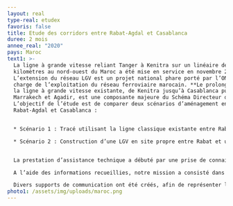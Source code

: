 ```yaml
---
layout: real
type-real: etudex
favoris: false
title: Etude des corridors entre Rabat-Agdal et Casablanca
duree: 2 mois
annee_real: "2020"
pays: Maroc
text1: >-
  La ligne à grande vitesse reliant Tanger à Kenitra sur un linéaire de 200
  kilomètres au nord-ouest du Maroc a été mise en service en novembre 2018.
  L’extension du réseau LGV est un projet national phare porté par l’ONCF, en
  charge de l’exploitation du réseau ferroviaire marocain. **Le prolongement de
  la ligne à grande vitesse existante, de Kenitra jusqu’à Casablanca puis
  Marrakech et Agadir, est une composante majeure du Schéma Directeur des LGV.**
  L’objectif de l’étude est de comparer deux scénarios d’aménagement entre
  Rabat-Agdal et Casablanca :


  * Scénario 1 : Tracé utilisant la ligne classique existante entre Rabat et Casa Voyageurs avec la construction d’une 4ème voie,

  * Scénario 2 : Construction d’une LGV en site propre entre Rabat et une nouvelle gare au sud de Casablanca.


  La prestation d’assistance technique a débuté par une prise de connaissance des dossiers d’étude. Une lecture détaillée des documents, ainsi que l’analyse de leur consistance et leur complétude ont permis de rassembler l’ensemble des données d’entrée nécessaires à la compréhension du fonctionnement actuel du résea

  A l’aide des informations recueillies, notre mission a consisté dans un deuxième temps à mettre en forme les documents de travail utiles pour interroger  sur des thématiques précises, **telles que l’organisation du fret, les projets d’aménagement de l’infrastructure, la gestion de la maintenance du matériel roulant…**

  Divers supports de communication ont été créés, afin de représenter les deux scénarios d’aménagement à différents horizons : schémas de desserte, réticulaires et synoptiques. Un schéma des installations ferroviaires (SIF) a été réalisé pour la section Nouaceur-Kenitra. Ces supports ont permis d’alimenter les présentations utilisées lors des COTECH et COPIL entre les parties prenante. Une étude exploitation permettra d’ici fin 2020 de finaliser le choix entre les deux scénarios.
photo1: /assets/img/uploads/maroc.png
---
```

